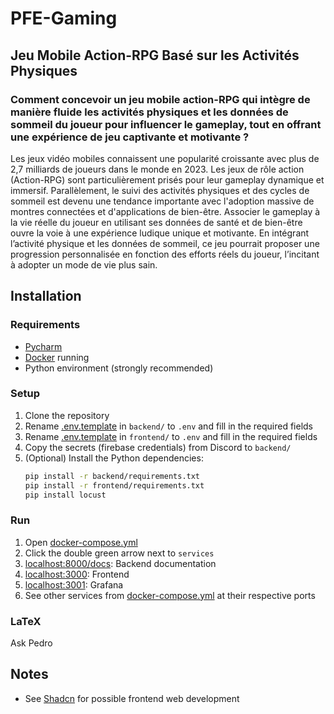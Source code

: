 # PFE-Gaming

## Jeu Mobile Action-RPG Basé sur les Activités Physiques

### Comment concevoir un jeu mobile action-RPG qui intègre de manière fluide les activités physiques et les données de sommeil du joueur pour influencer le gameplay, tout en offrant une expérience de jeu captivante et motivante ?

Les jeux vidéo mobiles connaissent une popularité croissante avec plus de 2,7 milliards de joueurs dans le monde en 2023.
Les jeux de rôle action (Action-RPG) sont particulièrement prisés pour leur gameplay dynamique et immersif.
Parallèlement, le suivi des activités physiques et des cycles de sommeil est devenu une tendance importante avec
l'adoption massive de montres connectées et d'applications de bien-être.
Associer le gameplay à la vie réelle du joueur en utilisant ses données de santé et de bien-être ouvre la voie à une
expérience ludique unique et motivante.
En intégrant l’activité physique et les données de sommeil, ce jeu pourrait proposer une progression personnalisée en
fonction des efforts réels du joueur, l’incitant à adopter un mode de vie plus sain.

## Installation

### Requirements

- [Pycharm](https://www.jetbrains.com/pycharm/download/)
- [Docker](https://docs.docker.com/get-docker/) running
- Python environment (strongly recommended)

### Setup

1. Clone the repository
2. Rename [.env.template](backend/.env.template) in `backend/` to `.env` and fill in the required fields
3. Rename [.env.template](frontend/.env.template) in `frontend/` to `.env` and fill in the required fields
4. Copy the secrets (firebase credentials) from Discord to `backend/`
5. (Optional) Install the Python dependencies:
    ```bash
    pip install -r backend/requirements.txt
    pip install -r frontend/requirements.txt
    pip install locust
    ```

### Run

1. Open [docker-compose.yml](docker-compose.yml)
2. Click the double green arrow next to `services`
3. [localhost:8000/docs](http://localhost:8000/docs): Backend documentation
4. [localhost:3000](http://localhost:3000): Frontend
5. [localhost:3001](http://localhost:3001): Grafana
6. See other services from [docker-compose.yml](docker-compose.yml) at their respective ports

### LaTeX

Ask Pedro

## Notes

- See [Shadcn](https://ui.shadcn.com/docs) for possible frontend web development

